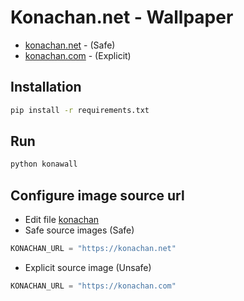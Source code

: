 # Konachan.net - Wallpaper
- [konachan.net](https://konachan.net) - (Safe)
- [konachan.com](https://konachan.com) - (Explicit)

## Installation
```bash
pip install -r requirements.txt
```

## Run
```bash
python konawall
```

## Configure image source url
- Edit file [konachan](./konawall)
- Safe source images (Safe)
```python
KONACHAN_URL = "https://konachan.net"
```

- Explicit source image (Unsafe)
```python
KONACHAN_URL = "https://konachan.com"
```
